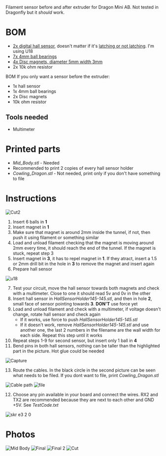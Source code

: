 Filament sensor before and after extruder for Dragon Mini AB. Not tested in Dragonfly but it _should_ work.

# BOM
  
- [2x digital hall sensor](http://aliexpress.com/item/32312432947.html), doesn't matter if it's [latching or not latching](https://maker.pro/arduino/tutorial/how-to-use-a-hall-effect-sensor-with-arduino). I'm using U18
- [7x 4mm ball bearings](http://www.aliexpress.com/item/1005002383413769.html)
- [4x Disc magnets, diameter 5mm width 3mm](https://www.aliexpress.com/item/1005002226737225.html)
- 2x 10k ohm resistor

BOM If you only want a sensor before the extruder:
- 1x hall sensor
- 1x 4mm ball bearings
- 2x Disc magnets
- 10k ohm resistor

## Tools needed
- Multimeter

# Printed parts
- _Mid_Body.stl_ - Needed
- Recommended to print 2 copies of every hall sensor holder
- _Cowling_Dragon.stl_ - Not needed, print only if you don't have something to file

# Instructions
![Cut2](https://user-images.githubusercontent.com/67475249/132077526-349f1146-a096-41ef-b85d-1fae97070d25.png)
1. Insert 6 balls in **1**
2. Insert magnet in **1**
3. Make sure that magnet is around 2mm inside the tunnel, if not, then push it using filament or something similar
4. Load and unload filament checking that the magnet is moving around 2mm every time, it should reach the end of the tunnel. If the magnet is stuck, repeat step 3
5. Insert magnet in **3**, it has to repel magnet in **1**. If they atract, insert a 1.5 or 2mm drill bit in the hole in **3** to remove the magnet and insert again
6. Prepare hall sensor

 ![u18](https://user-images.githubusercontent.com/67475249/132078144-125efee8-cbf2-4fad-b4a4-a07cc85edf7b.PNG)
 
7. Test your circuit, move the hall sensor towards both magnets and check with a multimeter. Close to one it should read 5v and 0v in the other
8. Insert hall sensor in _HallSensorHolder145-145.stl_, and then in hole **2**, small face of sensor pointing towards **3**. **DON'T** use force yet
9. Load and unload filament and check with a multimeter, if voltage doesn't change, rotate hall sensor and check again
   * If it works, use force to push _HallSensorHolder145-145.stl_
   * If it doesn't work, remove _HallSensorHolder145-145.stl_ and use another one, the last 2 numbers in the filename are the wall width for each side. Repeat this step until it works
10. Repeat steps 1-9 for second sensor, but insert only 1 ball in **4**
11. Bend pins in both hall sensors, nothing can be taller than the highlighted part in the picture. Hot glue could be needed

![Capture](https://user-images.githubusercontent.com/67475249/132079892-3765e3a6-2719-4336-a23c-b147f8357271.PNG)

13. Route the cables. In the black circle in the second picture can be seen what needs to be filed. If you dont want to file, print _Cowling_Dragon.stl_


![Cable path](https://user-images.githubusercontent.com/67475249/132078872-913ee597-7d4d-4c8c-8d2f-637c7ced4135.jpeg)
![file](https://user-images.githubusercontent.com/67475249/132079048-aeaa3e7a-c9e1-4481-bddb-add37ee8c292.PNG)

 12. Choose any pin available in your board and connect the wires. RX2 and TX2 are recommended because they are next to each other and GND +5V. See _TestCode.txt_
 
 ![skr e3 2 0](https://user-images.githubusercontent.com/67475249/132079748-d0abf244-5354-479a-8e0c-bf18af6764ff.png)

# Photos
![Mid Body](https://user-images.githubusercontent.com/67475249/131930646-4e525b9a-e959-4d66-a8ba-3105bf5979fa.png)
![Final](https://user-images.githubusercontent.com/67475249/131932295-15f4ab81-08fd-4978-9525-03dfe47383a3.jpeg)
![Final 2](https://user-images.githubusercontent.com/67475249/131932313-80a32543-3dc1-4280-85ae-4797c5f7eb73.jpeg)
![Cut](https://user-images.githubusercontent.com/67475249/131930642-4eed7b00-6c50-4ca0-8c28-58445fdcd040.png)
